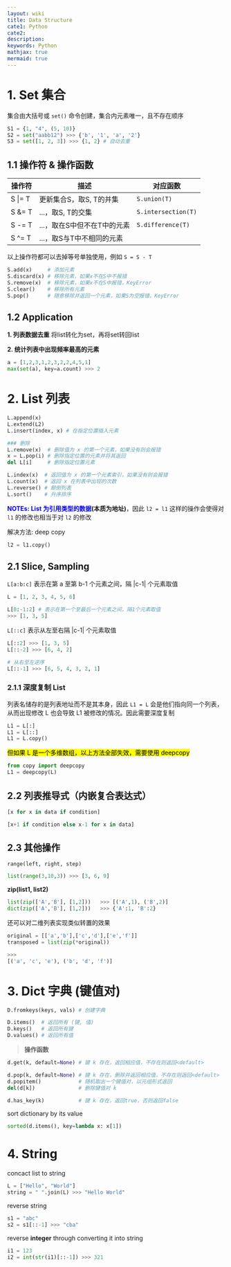 ```yaml
---
layout: wiki
title: Data Structure
cate1: Python
cate2:
description: 
keywords: Python
mathjax: true
mermaid: true
---
```




# 1. Set 集合
集合由大括号或 `set()` 命令创建，集合内元素唯一，且不存在顺序
```py
S1 = {1, "4", (5, 10)}
S2 = set("aabb12") >>> {'b', '1', 'a', '2'}
S3 = set([1, 2, 3]) >>> {1, 2} # 自动去重
```

## 1.1 操作符 & 操作函数
|操作符| 描述| 对应函数
|-|-|-|
|S \|= T| 更新集合S，取S, T的并集| `S.union(T)`
|S &= T| ...，取S, T的交集| `S.intersection(T)`
|S -= T| ...，取在S中但不在T中的元素| `S.difference(T)`
|S ^= T| ...，取S与T中不相同的元素| 

以上操作符都可以去掉等号单独使用，例如 `S = S - T`
```py
S.add(x)     # 添加元素
S.discard(x) # 移除元素，如果x不在S中不报错
S.remove(x)  # 移除元素，如果x不在S中报错，KeyError
S.clear()    # 移除所有元素
S.pop()      # 随意移除并返回一个元素，如果S为空报错，KeyError
```

## 1.2 Application

**1. 列表数据去重**
将list转化为set，再将set转回list

**2. 统计列表中出现频率最高的元素**
```py
a = [1,2,3,1,2,3,2,2,4,5,1]
max(set(a), key=a.count) >>> 2
```






# 2. List 列表

```py
L.append(x)  
L.extend(L2)
L.insert(index, x) # 在指定位置插入元素

### 删除
L.remove(x)  # 删除值为 x 的第一个元素，如果没有则会报错
x = L.pop(i) # 删除指定位置的元素并将其返回
del L[i]     # 删除指定位置元素

L.index(x)  # 返回值为 x 的第一个元素索引，如果没有则会报错
L.count(x)  # 返回 x 在列表中出现的次数
L.reverse() # 颠倒列表
L.sort()    # 升序排序
```

**<font color=blue>NOTEs: List 为引用类型的数据</font>(本质为地址)**，因此 `l2 = l1` 这样的操作会使得对 `l1` 的修改也相当于对 `l2` 的修改

解决方法: deep copy
```py
l2 = l1.copy()
```


## 2.1 Slice, Sampling
`L[a:b:c]` 表示在第 a 至第 b-1 个元素之间，隔 \|c-1\| 个元素取值
```py
L = [1, 2, 3, 4, 5, 6]

L[0:-1:2] # 表示在第一个至最后一个元素之间，隔1个元素取值
>>> [1, 3, 5]
```

`L[::c]` 表示从左至右隔 \|c-1\| 个元素取值
```py
L[::2] >>> [1, 3, 5]
L[::-2] >>> [6, 4, 2]

# 从右至左逆序
L[::-1] >>> [6, 5, 4, 3, 2, 1]
```

### 2.1.1 深度复制 List
列表名储存的是列表地址而不是其本身，因此 `L1 = L` 会是他们指向同一个列表，从而出现修改 L 也会导致 L1 被修改的情况。因此需要深度复制
```py
L1 = L[:]
L1 = L[::]
L1 = L.copy()
```

<span style="background-color: yellow; color: black;">但如果 L 是一个多维数组，以上方法全部失效，需要使用 deepcopy</span>
```py
from copy import deepcopy
L1 = deepcopy(L)
```


## 2.2 列表推导式（内嵌复合表达式）

```py
[x for x in data if condition]

[x+1 if condition else x-1 for x in data]
```



## 2.3 其他操作

`range(left, right, step)`

```py
list(range(3,10,3)) >>> [3, 6, 9]
```

**zip(list1, list2)**
```py
list(zip(['A','B'], [1,2]))   >>> [('A',1), ('B',2)]
dict(zip(['A','B'], [1,2]))   >>> {'A':1, 'B':2}
```

还可以对二维列表实现类似转置的效果
```py
original = [['a','b'],['c','d'],['e','f']]
transposed = list(zip(*original))

>>>
[('a', 'c', 'e'), ('b', 'd', 'f')]
```






# 3. Dict 字典 (键值对)

```py
D.fromkeys(keys, vals) # 创建字典

D.items()  # 返回所有 (键, 值)
D.keys()   # 返回所有键
D.values() # 返回所有值
```

> **操作函数**

```py
d.get(k, default=None) # 键 k 存在，返回相应值，不存在则返回<default>

d.pop(k, default=None) # 键 k 存在，删除并返回相应值，不存在则返回<default>
d.popitem()            # 随机取出一个键值对，以元组形式返回
del(d[k])              # 删除键值对 k

d.has_key(k)           # 键 k 存在，返回true，否则返回false
```

sort dictionary by its value
```py
sorted(d.items(), key=lambda x: x[1])
```




# 4. String
concact list to string
```py
L = ["Hello", "World"]
string = " ".join(L) >>> "Hello World"
```

reverse string
```py
s1 = "abc"
s2 = s1[::-1] >>> "cba"
```

reverse **integer** through converting it into string
```py
i1 = 123
i2 = int(str(i1)[::-1]) >>> 321
```



